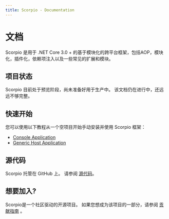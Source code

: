 ```yaml
---
title: Scorpio - Documentation
---
```


# 文档

Scorpio 是用于 .NET Core 3.0 + 的基于模块化的跨平台框架，包括AOP，模块化，插件化，依赖项注入以及一些常见的扩展和模块。

## 项目状态

Scorpio 目前处于预览阶段，尚未准备好用于生产中。 该文档仍在进行中，还远远不够完整。

## 快速开始

您可以使用以下教程从一个空项目开始手动安装并使用 Scorpio 框架：

- [Console Application](getting-started/console.md)
- [Generic Host Application](getting-started/generic-host.md)

## 源代码

Scorpio 托管在 GitHub 上。 请参阅 [源代码](https://github.com/project-scorpio/Scorpio)。

## 想要加入?

Scorpio是一个社区驱动的开源项目。 如果您想成为该项目的一部分，请参阅 [贡献指南](../contribution.md) 。
